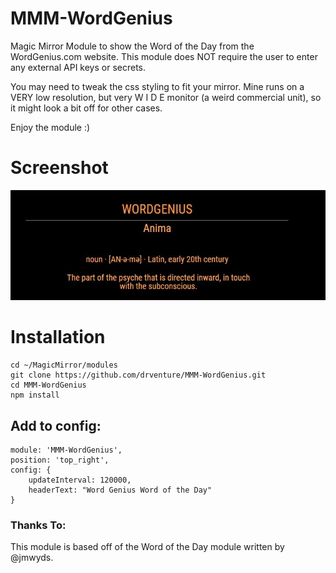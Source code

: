 # MMM-WordGenius
Magic Mirror Module to show the Word of the Day from the WordGenius.com website. This module does NOT require the user to enter any external API keys or secrets.

You may need to tweak the css styling to fit your mirror. Mine runs on a VERY low resolution, but very W I D E monitor
(a weird commercial unit), so it might look a bit off for other cases.

Enjoy the module :)


# Screenshot
![Image of WordGenius Word of the Day Module](MMM-WordGenius.jpg)


# Installation
```
cd ~/MagicMirror/modules
git clone https://github.com/drventure/MMM-WordGenius.git
cd MMM-WordGenius
npm install
```

## Add to config:
```
module: 'MMM-WordGenius',
position: 'top_right',
config: {
	updateInterval: 120000,
	headerText: "Word Genius Word of the Day"
}
```

### Thanks To:
This module is based off of the Word of the Day module written by @jmwyds.
